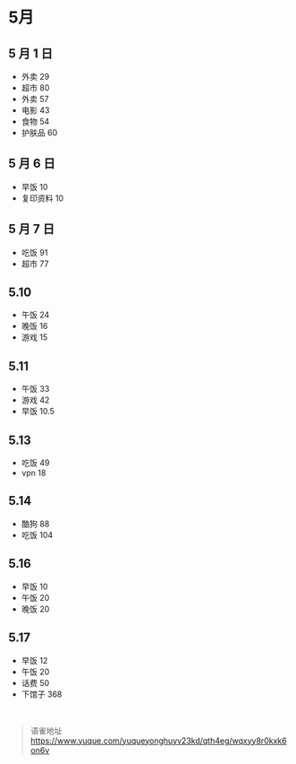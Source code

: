 # 5月
## 5 月 1 日

- 外卖 29
- 超市 80
- 外卖 57
- 电影 43
- 食物 54
- 护肤品 60

## 5 月 6 日

- 早饭 10
- 复印资料 10

## 5 月 7 日

- 吃饭 91
- 超市 77

## 5.10

- 午饭 24
- 晚饭 16
- 游戏 15

## 5.11

- 午饭 33
- 游戏 42
- 早饭 10.5

## 5.13

- 吃饭 49
- vpn 18

## 5.14

- 酷狗 88
- 吃饭 104

## 5.16

- 早饭 10
- 午饭 20
- 晚饭 20

## 5.17

- 早饭 12
- 午饭 20
- 话费 50
- 下馆子 368

<br>
  
> 语雀地址 https://www.yuque.com/yuqueyonghuyv23kd/qth4eg/wqxyy8r0kxk6on6v